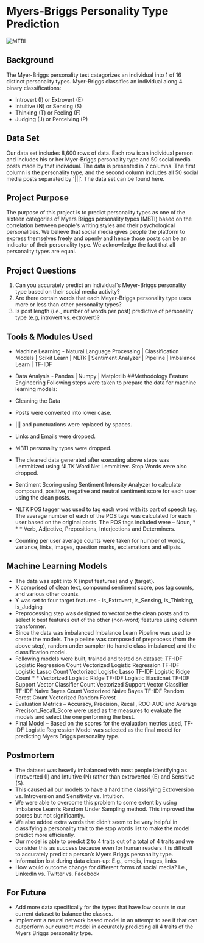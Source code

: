 # Myers-Briggs Personality Type Prediction
![MTBI](https://github.com/LearningCodes-stack/MTBI-NSIC/assets/67097040/d1ea52c8-4e3e-4482-af2a-9361b52b5357)
## Background
The Myer-Briggs personality test categorizes an individual into 1 of 16 distinct personality types. Myer-Briggs classifies an individual along 4 binary classifications:

* Introvert (I) or Extrovert (E)
* Intuitive (N) or Sensing (S)
* Thinking (T) or Feeling (F)
* Judging (J) or Perceiving (P)
## Data Set
Our data set includes 8,600 rows of data. Each row is an individual person and includes his or her Myer-Briggs personality type and 50 social media posts made by that individual. The data is presented in 2 columns. The first column is the personality type, and the second column includes all 50 social media posts separated by '|||'. The data set can be found here.

## Project Purpose
The purpose of this project is to predict personality types as one of the sixteen categories of Myers Briggs personality types (MBTI) based on the correlation between people's writing styles and their psychological personalities. We believe that social media gives people the platform to express themselves freely and openly and hence those posts can be an indicator of their personality type. We acknowledge the fact that all personality types are equal.

## Project Questions
1. Can you accurately predict an individual's Meyer-Briggs personality type based on their social media activity?
2. Are there certain words that each Meyer-Briggs personality type uses more or less than other personality types?
3. Is post length (i.e., number of words per post) predictive of personality type (e.g, introvert vs. extrovert)?
## Tools & Modules Used
* Machine Learning - Natural Language Processing | Classification Models | Scikit Learn | NLTK | Sentiment Analyzer | Pipeline | Imbalance Learn | TF-IDF
* Data Analysis - Pandas | Numpy | Matplotlib
##Methodology
Feature Engineering
Following steps were taken to prepare the data for machine learning models:

* Cleaning the Data
* Posts were converted into lower case.
* ||| and punctuations were replaced by spaces.
* Links and Emails were dropped.
* MBTI personality types were dropped.
* The cleaned data generated after executing above steps was Lemmitized using NLTK Word Net Lemmitizer. Stop Words were also dropped.
* Sentiment Scoring using Sentiment Intensity Analyzer to calculate compound, positive, negative and neutral sentiment score for each user using the clean posts.
* NLTK POS tagger was used to tag each word with its part of speech tag. The average number of each of the POS tags was calculated for each user based on the original posts. The POS tags included were – Noun, * * * Verb, Adjective, Prepositions, Interjections and Determiners.
* Counting per user average counts were taken for number of words, variance, links, images, question marks, exclamations and ellipsis.
## Machine Learning Models
* The data was split into X (input features) and y (target).
* X comprised of clean text, compound sentiment score, pos tag counts, and various other counts.
* Y was set to four target features - is_Extrovert, is_Sensing, is_Thinking, is_Judging
* Preprocessing step was designed to vectorize the clean posts and to select k best features out of the other (non-word) features using column transformer.
* Since the data was imbalanced Imbalance Learn Pipeline was used to create the models. The pipeline was composed of preprocess (from the above step), random under sampler (to handle class imbalance) and the classification model.
* Following models were built, trained and tested on dataset: TF-IDF Logistic Regression Count Vectorized Logistic Regression TF-IDF Logistic Lasso Count Vectorized Logistic Lasso TF-IDF Logistic Ridge Count * * Vectorized Logistic Ridge TF-IDF Logistic Elasticnet TF-IDF Support Vector Classifier Count Vectorized Support Vector Classifier TF-IDF Naive Bayes Count Vectorized Naive Bayes TF-IDF Random Forest Count Vectorized Random Forest
* Evaluation Metrics – Accuracy, Precision, Recall, ROC-AUC and Average Precison_Recall_Score were used as the measures to evaluate the models and select the one performing the best.
* Final Model – Based on the scores for the evaluation metrics used, TF-IDF Logistic Regression Model was selected as the final model for predicting Myers Briggs personality type.
## Postmortem
* The dataset was heavily imbalanced with most people identifying as introverted (I) and Intuitive (N) rather than extroverted (E) and Sensitive (S).
* This caused all our models to have a hard time classifying Extroversion vs. Introversion and Sensitivity vs. Intuition.
* We were able to overcome this problem to some extent by using Imbalance Learn’s Random Under Sampling method. This improved the scores but not significantly.
* We also added extra words that didn’t seem to be very helpful in classifying a personality trait to the stop words list to make the model predict more efficiently.
* Our model is able to predict 2 to 4 traits out of a total of 4 traits and we consider this as success because even for human readers it is difficult to accurately predict a person’s Myers Briggs personality type.
* Information lost during data clean-up: E.g., emojis, images, links
* How would outcome change for different forms of social media? I.e., LinkedIn vs. Twitter vs. Facebook
## For Future
* Add more data specifically for the types that have low counts in our current dataset to balance the classes.
* Implement a neural network based model in an attempt to see if that can outperform our current model in accurately predicting all 4 traits of the Myers Briggs personality type.
